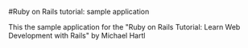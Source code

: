 #Ruby on Rails tutorial: sample application

This the sample application for the "Ruby on Rails Tutorial: Learn Web Development with Rails" by Michael Hartl